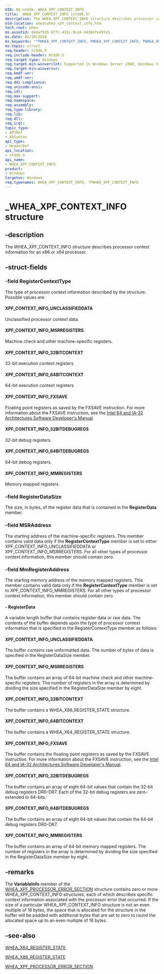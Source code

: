 ```yaml
---
UID: NS:ntddk._WHEA_XPF_CONTEXT_INFO
title: _WHEA_XPF_CONTEXT_INFO (ntddk.h)
description: The WHEA_XPF_CONTEXT_INFO structure describes processor context information for an x86 or x64 processor.
old-location: whea\whea_xpf_context_info.htm
tech.root: whea
ms.assetid: 044af92b-b77c-415c-9ca5-4436bfe497e5
ms.date: 02/20/2018
ms.keywords: "*PWHEA_XPF_CONTEXT_INFO, PWHEA_XPF_CONTEXT_INFO, PWHEA_XPF_CONTEXT_INFO structure pointer [WHEA Drivers and Applications], WHEA_XPF_CONTEXT_INFO, WHEA_XPF_CONTEXT_INFO structure [WHEA Drivers and Applications], _WHEA_XPF_CONTEXT_INFO, ntddk/PWHEA_XPF_CONTEXT_INFO, ntddk/WHEA_XPF_CONTEXT_INFO, whea.whea_xpf_context_info, whearef_3e1bae81-9b21-4b0c-bd86-b957afb95713.xml"
ms.topic: struct
req.header: ntddk.h
req.include-header: Ntddk.h
req.target-type: Windows
req.target-min-winverclnt: Supported in Windows Server 2008, Windows Vista SP1, and later versions of Windows.
req.target-min-winversvr: 
req.kmdf-ver: 
req.umdf-ver: 
req.ddi-compliance: 
req.unicode-ansi: 
req.idl: 
req.max-support: 
req.namespace: 
req.assembly: 
req.type-library: 
req.lib: 
req.dll: 
req.irql: 
topic_type:
- APIRef
- kbSyntax
api_type:
- HeaderDef
api_location:
- ntddk.h
api_name:
- WHEA_XPF_CONTEXT_INFO
product:
- Windows
targetos: Windows
req.typenames: WHEA_XPF_CONTEXT_INFO, *PWHEA_XPF_CONTEXT_INFO
---
```


# _WHEA_XPF_CONTEXT_INFO structure


## -description


The WHEA_XPF_CONTEXT_INFO structure describes processor context information for an x86 or x64 processor.


## -struct-fields




### -field RegisterContextType

The type of processor context information described by the structure. Possible values are:





#### XPF_CONTEXT_INFO_UNCLASSIFIEDDATA

Unclassified processor context data.



#### XPF_CONTEXT_INFO_MSRREGISTERS

Machine check and other machine-specific registers.



#### XPF_CONTEXT_INFO_32BITCONTEXT

32-bit execution context registers.



#### XPF_CONTEXT_INFO_64BITCONTEXT

64-bit execution context registers.



#### XPF_CONTEXT_INFO_FXSAVE

Floating point registers as saved by the FXSAVE instruction. For more information about the FXSAVE instruction, see the <a href="https://go.microsoft.com/fwlink/p/?linkid=78804">Intel 64 and IA-32 Architectures Software Developer's Manual</a>.



#### XPF_CONTEXT_INFO_32BITDEBUGREGS

32-bit debug registers.



#### XPF_CONTEXT_INFO_64BITDEBUGREGS

64-bit debug registers.



#### XPF_CONTEXT_INFO_MMREGISTERS

Memory mapped registers.


### -field RegisterDataSize

The size, in bytes, of the register data that is contained in the <b>RegisterData</b> member.


### -field MSRAddress

The starting address of the machine-specific registers. This member contains valid data only if the <b>RegisterContextType</b> member is set to either XPF_CONTEXT_INFO_UNCLASSIFIEDDATA or XPF_CONTEXT_INFO_MSRREGISTERS. For all other types of processor context information, this member should contain zero.


### -field MmRegisterAddress

The starting memory address of the memory mapped registers. This member contains valid data only if the <b>RegisterContextType</b> member is set to XPF_CONTEXT_INFO_MMREGISTERS. For all other types of processor context information, this member should contain zero.


#### - RegisterData

A variable length buffer that contains register data or raw data. The contents of the buffer depends upon the type of processor context information that is specified in the RegisterContextType member as follows:






#### XPF_CONTEXT_INFO_UNCLASSIFIEDDATA

The buffer contains raw unformatted data. The number of bytes of data is specified in the RegisterDataSize member. 





#### XPF_CONTEXT_INFO_MSRREGISTERS

The buffer contains an array of 64-bit machine check and other machine-specific registers. The number of registers in the array is determined by dividing the size specified in the RegisterDataSize member by eight. 





#### XPF_CONTEXT_INFO_32BITCONTEXT

The buffer contains a WHEA_X86_REGISTER_STATE structure.



#### XPF_CONTEXT_INFO_64BITCONTEXT

The buffer contains a WHEA_X64_REGISTER_STATE structure.



#### XPF_CONTEXT_INFO_FXSAVE

The buffer contains the floating point registers as saved by the FXSAVE instruction. For more information about the FXSAVE instruction, see the  <a href="https://go.microsoft.com/fwlink/p/?linkid=78804">Intel 64 and IA-32 Architectures Software Developer's Manual</a>. 





#### XPF_CONTEXT_INFO_32BITDEBUGREGS

The buffer contains an array of eight 64-bit values that contain the 32-bit debug registers DR0-DR7. Each of the 32-bit debug registers are zero-extended to 64-bits.



#### XPF_CONTEXT_INFO_64BITDEBUGREGS

The buffer contains an array of eight 64-bit values that contain the 64-bit debug registers DR0-DR7.



#### XPF_CONTEXT_INFO_MMREGISTERS

The buffer contains an array of 64-bit memory mapped registers. The number of registers in the array is determined by dividing the size specified in the RegisterDataSize member by eight.


## -remarks



The <b>VariableInfo</b> member of the <a href="https://msdn.microsoft.com/library/windows/hardware/ff560655">WHEA_XPF_PROCESSOR_ERROR_SECTION</a> structure contains zero or more WHEA_XPF_CONTEXT_INFO structures, each of which describes specific context information associated with the processor error that occurred. If the size of a particular WHEA_XPF_CONTEXT_INFO structure is not an even multiple of 16 bytes, the space that is allocated for the structure in the buffer will be padded with additional bytes that are set to zero to round the allocated space up to an even multiple of 16 bytes.




## -see-also




<a href="https://docs.microsoft.com/windows-hardware/drivers/ddi/content/ntddk/ns-ntddk-_whea_x64_register_state">WHEA_X64_REGISTER_STATE</a>



<a href="https://docs.microsoft.com/windows-hardware/drivers/ddi/content/ntddk/ns-ntddk-_whea_x86_register_state">WHEA_X86_REGISTER_STATE</a>



<a href="https://msdn.microsoft.com/library/windows/hardware/ff560655">WHEA_XPF_PROCESSOR_ERROR_SECTION</a>
 

 

